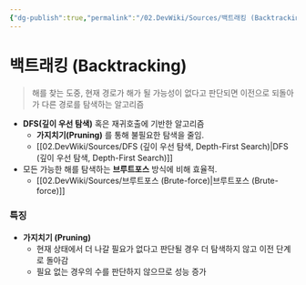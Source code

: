 ```yaml
---
{"dg-publish":true,"permalink":"/02.DevWiki/Sources/백트래킹 (Backtracking)/","noteIcon":""}
---
```


# 백트래킹 (Backtracking)

> 해를 찾는 도중, 현재 경로가 해가 될 가능성이 없다고 판단되면 이전으로 되돌아가 다른 경로를 탐색하는 알고리즘

- **DFS(깊이 우선 탐색)** 혹은 재귀호출에 기반한 알고리즘
	- **가지치기(Pruning)** 를 통해 불필요한 탐색을 줄임.
    - [[02.DevWiki/Sources/DFS (깊이 우선 탐색, Depth-First Search)\|DFS (깊이 우선 탐색, Depth-First Search)]] 
- 모든 가능한 해를 탐색하는 **브루트포스** 방식에 비해 효율적.
    - [[02.DevWiki/Sources/브루트포스 (Brute-force)\|브루트포스 (Brute-force)]] 

### 특징
- **가지치기 (Pruning)**
    - 현재 상태에서 더 나갈 필요가 없다고 판단될 경우 더 탐색하지 않고 이전 단계로 돌아감
	- 필요 없는 경우의 수를 판단하지 않으므로 성능 증가
